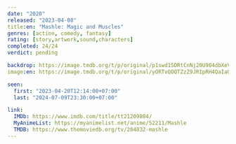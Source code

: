 ```yaml
---
date: "2020"
released: "2023-04-08"
title:en: "Mashle: Magic and Muscles"
genres: [action, comedy, fantasy]
rating: [story,artwork,sound,characters]
completed: 24/24
verdict: pending

backdrop: https://image.tmdb.org/t/p/original/p1swd15DRtCnNj20U904dbXeVsi.jpg
image:en: https://image.tmdb.org/t/p/original/yORTvQOQTZzZ9JRIpRH4QaIaQBm.jpg

seen:
  first: "2023-04-20T12:14:00+07:00"
  last: "2024-07-09T23:30:00+07:00"

link:
  IMDb: https://www.imdb.com/title/tt21209804/
  MyAnimeList: https://myanimelist.net/anime/52211/Mashle
  TMDB: https://www.themoviedb.org/tv/204832-mashle
---
```

